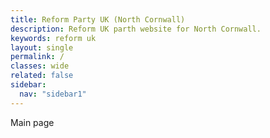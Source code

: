```yaml
---
title: Reform Party UK (North Cornwall)
description: Reform UK parth website for North Cornwall.
keywords: reform uk
layout: single
permalink: /
classes: wide
related: false
sidebar:
  nav: "sidebar1"
---
```

Main page
